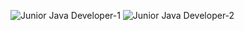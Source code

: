 ![Junior Java Developer-1](https://user-images.githubusercontent.com/49128802/109439425-b1409b00-7a47-11eb-9161-2e7ef3b976aa.jpg)
![Junior Java Developer-2](https://user-images.githubusercontent.com/49128802/109439427-b271c800-7a47-11eb-98e1-6b820756fdea.jpg)

